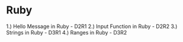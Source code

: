 Ruby
====

1.) Hello Message in Ruby - D2R1
2.) Input Function in Ruby - D2R2
3.) Strings in Ruby - D3R1
4.) Ranges in Ruby - D3R2
